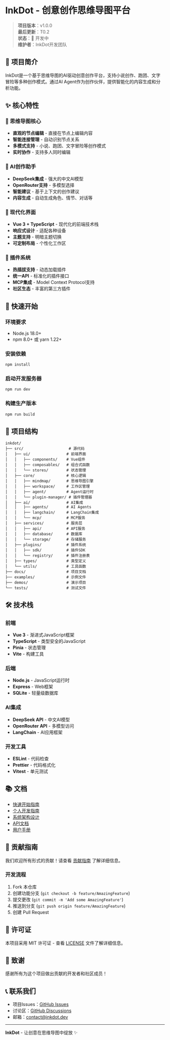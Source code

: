 # InkDot - 创意创作思维导图平台

> **项目版本**：v1.0.0  
> **最后更新**：T0.2  
> **状态**：🚧 开发中  
> **维护者**：InkDot开发团队  

## 🎯 项目简介

InkDot是一个基于思维导图的AI驱动创意创作平台，支持小说创作、跑团、文字冒险等多种创作模式。通过AI Agent作为创作伙伴，提供智能化的内容生成和分析功能。

## ✨ 核心特性

### 🧠 思维导图核心
- **直观的节点编辑** - 直接在节点上编辑内容
- **智能连接管理** - 自动识别节点关系
- **多模式支持** - 小说、跑团、文字冒险等创作模式
- **实时协作** - 支持多人同时编辑

### 🤖 AI创作助手
- **DeepSeek集成** - 强大的中文AI模型
- **OpenRouter支持** - 多模型选择
- **智能建议** - 基于上下文的创作建议
- **内容生成** - 自动生成角色、情节、对话等

### 🎨 现代化界面
- **Vue 3 + TypeScript** - 现代化的前端技术栈
- **响应式设计** - 适配各种设备
- **主题支持** - 明暗主题切换
- **可定制布局** - 个性化工作区

### 🔌 插件系统
- **热插拔支持** - 动态加载插件
- **统一API** - 标准化的插件接口
- **MCP集成** - Model Context Protocol支持
- **社区生态** - 丰富的第三方插件

## 🚀 快速开始

### 环境要求
- Node.js 18.0+
- npm 8.0+ 或 yarn 1.22+

### 安装依赖
```bash
npm install
```

### 启动开发服务器
```bash
npm run dev
```

### 构建生产版本
```bash
npm run build
```

## 📁 项目结构

```
inkdot/
├── src/                    # 源代码
│   ├── ui/                # 前端界面
│   │   ├── components/    # Vue组件
│   │   ├── composables/   # 组合式函数
│   │   └── stores/        # 状态管理
│   ├── core/              # 核心逻辑
│   │   ├── mindmap/       # 思维导图引擎
│   │   ├── workspace/     # 工作区管理
│   │   ├── agent/         # Agent运行时
│   │   └── plugin-manager/ # 插件管理器
│   ├── ai/                # AI集成
│   │   ├── agents/        # AI Agents
│   │   ├── langchain/     # LangChain集成
│   │   └── mcp/           # MCP服务
│   ├── services/          # 服务层
│   │   ├── api/           # API服务
│   │   ├── database/      # 数据库
│   │   └── storage/       # 存储服务
│   ├── plugins/           # 插件系统
│   │   ├── sdk/           # 插件SDK
│   │   └── registry/      # 插件注册表
│   ├── types/             # 类型定义
│   └── utils/             # 工具函数
├── docs/                  # 项目文档
├── examples/              # 示例文件
├── demos/                 # 演示项目
└── tests/                 # 测试文件
```

## 🛠️ 技术栈

### 前端
- **Vue 3** - 渐进式JavaScript框架
- **TypeScript** - 类型安全的JavaScript
- **Pinia** - 状态管理
- **Vite** - 构建工具

### 后端
- **Node.js** - JavaScript运行时
- **Express** - Web框架
- **SQLite** - 轻量级数据库

### AI集成
- **DeepSeek API** - 中文AI模型
- **OpenRouter API** - 多模型访问
- **LangChain** - AI应用框架

### 开发工具
- **ESLint** - 代码检查
- **Prettier** - 代码格式化
- **Vitest** - 单元测试

## 📚 文档

- [快速开始指南](docs/development/quick-start.md)
- [个人开发指南](docs/development/personal-dev-guide.md)
- [系统架构设计](docs/architecture/system-architecture.md)
- [API文档](docs/api/api-reference.md)
- [用户手册](docs/user-guide/user-manual.md)

## 🤝 贡献指南

我们欢迎所有形式的贡献！请查看 [贡献指南](CONTRIBUTING.md) 了解详细信息。

### 开发流程
1. Fork 本仓库
2. 创建功能分支 (`git checkout -b feature/AmazingFeature`)
3. 提交更改 (`git commit -m 'Add some AmazingFeature'`)
4. 推送到分支 (`git push origin feature/AmazingFeature`)
5. 创建 Pull Request

## 📄 许可证

本项目采用 MIT 许可证 - 查看 [LICENSE](LICENSE) 文件了解详细信息。

## 🙏 致谢

感谢所有为这个项目做出贡献的开发者和社区成员！

## 📞 联系我们

- 项目Issues：[GitHub Issues](https://github.com/your-username/inkdot/issues)
- 讨论区：[GitHub Discussions](https://github.com/your-username/inkdot/discussions)
- 邮箱：contact@inkdot.dev

---

**InkDot** - 让创意在思维导图中绽放 ✨
